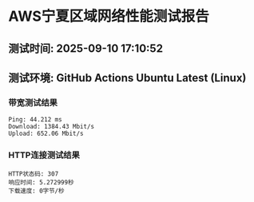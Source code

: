 # AWS宁夏区域网络性能测试报告
## 测试时间: 2025-09-10 17:10:52
## 测试环境: GitHub Actions Ubuntu Latest (Linux)

### 带宽测试结果
```
Ping: 44.212 ms
Download: 1384.43 Mbit/s
Upload: 652.06 Mbit/s
```

### HTTP连接测试结果
```
HTTP状态码: 307
响应时间: 5.272999秒
下载速度: 0字节/秒
```

